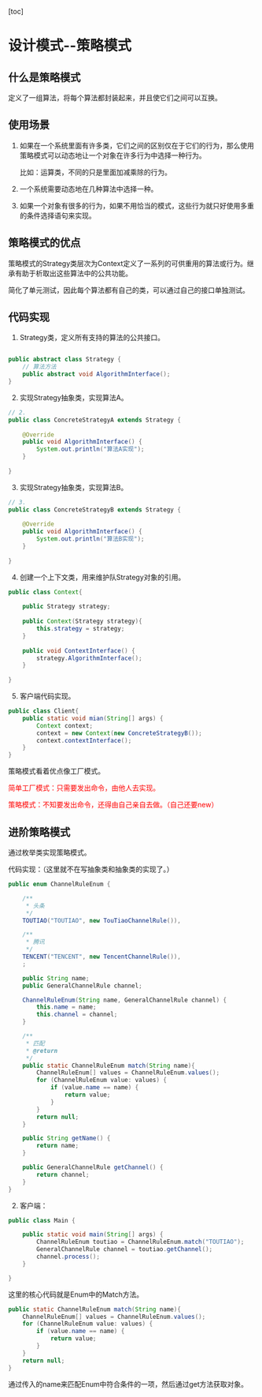 [toc]

# 设计模式--策略模式

## 什么是策略模式

定义了一组算法，将每个算法都封装起来，并且使它们之间可以互换。

## 使用场景

1. 如果在一个系统里面有许多类，它们之间的区别仅在于它们的行为，那么使用策略模式可以动态地让一个对象在许多行为中选择一种行为。

   比如：运算类，不同的只是里面加减乘除的行为。

2. 一个系统需要动态地在几种算法中选择一种。

3. 如果一个对象有很多的行为，如果不用恰当的模式，这些行为就只好使用多重的条件选择语句来实现。

## 策略模式的优点

策略模式的Strategy类层次为Context定义了一系列的可供重用的算法或行为。继承有助于析取出这些算法中的公共功能。

简化了单元测试，因此每个算法都有自己的类，可以通过自己的接口单独测试。

## 代码实现

1. Strategy类，定义所有支持的算法的公共接口。

```java

public abstract class Strategy {
    // 算法方法
    public abstract void AlgorithmInterface();
}
```

2. 实现Strategy抽象类，实现算法A。

```java
// 2.
public class ConcreteStrategyA extends Strategy {
    
    @Override
    public void AlgorithmInterface() {
        System.out.println("算法A实现");
    }
    
}
```

3. 实现Strategy抽象类，实现算法B。

```java
// 3.
public class ConcreteStrategyB extends Strategy {
    
    @Override
    public void AlgorithmInterface() {
        System.out.println("算法B实现");
    }
    
}
```

4. 创建一个上下文类，用来维护队Strategy对象的引用。

```java
public class Context{
    
    public Strategy strategy;
    
    public Context(Strategy strategy){
        this.strategy = strategy;
    }
    
    public void ContextInterface() {
        strategy.AlgorithmInterface();
    }
    
}
```

5. 客户端代码实现。

```java
public class Client{
    public static void mian(String[] args) {
        Context context;
        context = new Context(new ConcreteStrategyB());
        context.contextInterface();
    }
}
```

策略模式看着优点像工厂模式。

<font color='red'>简单工厂模式：只需要发出命令，由他人去实现。</font>

<font color='red'>策略模式：不知要发出命令，还得由自己亲自去做。（自己还要new）</font>



## 进阶策略模式

通过枚举类实现策略模式。

代码实现：（这里就不在写抽象类和抽象类的实现了。）

```java
public enum ChannelRuleEnum {

    /**
     * 头条
     */
    TOUTIAO("TOUTIAO", new TouTiaoChannelRule()),

    /**
     * 腾讯
     */
    TENCENT("TENCENT", new TencentChannelRule()),
    ;

    public String name;
    public GeneralChannelRule channel;

    ChannelRuleEnum(String name, GeneralChannelRule channel) {
        this.name = name;
        this.channel = channel;
    }

    /**
     * 匹配
     * @return
     */
    public static ChannelRuleEnum match(String name){
        ChannelRuleEnum[] values = ChannelRuleEnum.values();
        for (ChannelRuleEnum value: values) {
            if (value.name == name) {
                return value;
            }
        }
        return null;
    }

    public String getName() {
        return name;
    }

    public GeneralChannelRule getChannel() {
        return channel;
    }
}
```

2. 客户端：

```java
public class Main {

    public static void main(String[] args) {
        ChannelRuleEnum toutiao = ChannelRuleEnum.match("TOUTIAO");
        GeneralChannelRule channel = toutiao.getChannel();
        channel.process();
    }

}
```

这里的核心代码就是Enum中的Match方法。

```java
public static ChannelRuleEnum match(String name){
    ChannelRuleEnum[] values = ChannelRuleEnum.values();
    for (ChannelRuleEnum value: values) {
        if (value.name == name) {
            return value;
        }
    }
    return null;
}
```

通过传入的name来匹配Enum中符合条件的一项，然后通过get方法获取对象。